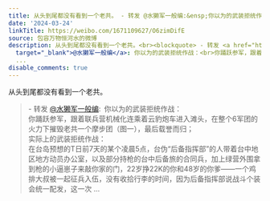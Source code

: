 ```yaml
---
title: 从头到尾都没有看到一个老共。 - 转发 @水獭军一般编:&ensp;你以为的武装拒统作战：你踊跃参军，跟着联兵营机械化连乘着云豹炮车进入滩头，在整个6军团的火力下...
date: '2024-03-24'
linkTitle: https://weibo.com/1671109627/O6zimDifE
source: 包容万物恒河水的微博
description: 从头到尾都没有看到一个老共。<br><blockquote> - 转发 <a href="https://weibo.com/6285204404"
  target="_blank">@水獭军一般编</a>: 你以为的武装拒统作战：<br>你踊跃参军，跟着联兵营机械化连乘着云豹炮车进入滩头，在整个6军团的火力下摧毁老共一个摩步团（图一），最后载誉而归；<br>实际上的武装拒统作战：<br>在台岛预想的T日前7天的某个凌晨5点，台伪“后备指挥部”的人带着台中地区地方动员办公室，以及部分持枪的台中后备旅的合同兵，加上绿营外围拿到枪的小逼崽子来敲你家的门，22岁挣22K的你和48岁的你爹——一个鸡排大叔被一起征兵入伍，没有收拾行李的时间，因为后备指挥部说战斗个装会统一配发，这一次
  ...
disable_comments: true
---
```

从头到尾都没有看到一个老共。<br><blockquote> - 转发 <a href="https://weibo.com/6285204404" target="_blank">@水獭军一般编</a>: 你以为的武装拒统作战：<br>你踊跃参军，跟着联兵营机械化连乘着云豹炮车进入滩头，在整个6军团的火力下摧毁老共一个摩步团（图一），最后载誉而归；<br>实际上的武装拒统作战：<br>在台岛预想的T日前7天的某个凌晨5点，台伪“后备指挥部”的人带着台中地区地方动员办公室，以及部分持枪的台中后备旅的合同兵，加上绿营外围拿到枪的小逼崽子来敲你家的门，22岁挣22K的你和48岁的你爹——一个鸡排大叔被一起征兵入伍，没有收拾行李的时间，因为后备指挥部说战斗个装会统一配发，这一次 ...